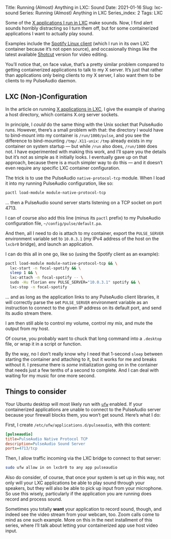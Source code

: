 Title: Running (Almost) Anything in LXC: Sound
Date: 2021-01-16
Slug: lxc-sound
Series: Running (Almost) Anything in LXC
Series_index: 2
Tags: LXC


Some of the [X applications I run in LXC]({filename}lxc-x11.md) make
sounds. Now, I find alert sounds horribly distracting so I turn them
off, but for some containerized applications I want to actually play
sound.

Examples include the [Spotify Linux
client](https://www.spotify.com/download/linux/) (which I run in its
own LXC container because it’s not open source), and occasionally
things like the latest available [Shotcut](https://shotcut.org/)
version for video editing.

You’ll notice that, on face value, that’s a pretty similar problem
compared to getting containerized applications to talk to my X
server. It’s just that rather than applications only being clients to
my X server, I also want them to be clients to my PulseAudio daemon.

## LXC (Non-)Configuration

In the article on running [X applications in
LXC]({filename}lxc-x11.md), I give the example of sharing a host
directory, which contains X.org server sockets.

In principle, I *could* do the same thing with the Unix socket that
PulseAudio runs. However, there’s a small problem with that: the
directory I would have to bind-mount into my container is
`/run/1000/pulse`, and you see the difference to bind-mounting
`/tmp/.X11-unix`: `/tmp` already exists in my container on system
startup — but while `/run` also does, `/run/1000` does not. I have
experimented with making this work, and I’ll spare you the details but
it’s not as simple as it initially looks. I eventually gave up on that
approach, because there is a much simpler way to do this — and it
doesn’t even require any specific LXC container configuration.

The trick is to use the PulseAudio `native-protocol-tcp` module. When
I load it into my running PulseAudio configuration, like so:

```bash
pactl load-module module-native-protocol-tcp
```

... then a PulseAudio sound server starts listening on a TCP socket on
port 4713.

I can of course also add this line (minus its `pactl` prefix) to my
PulseAudio configuration file, `~/config/pulse/default.pa`.

And then, all I need to do is attach to my container, export the
`PULSE_SERVER` environment variable set to `10.0.3.1` (my IPv4 address
of the host on the `lxcbr0` bridge), and launch an application.

I can do this all in one go, like so (using the Spotify client as an example):

```bash
pactl load-module module-native-protocol-tcp && \
  lxc-start -n focal-spotify && \
  sleep 1 && \
  lxc-attach -n focal-spotify -- \
  sudo -Hu florian env PULSE_SERVER="10.0.3.1" spotify && \
  lxc-stop -n focal-spotify
```

... and as long as the application links to any PulseAudio client
libraries, it will correctly parse the set `PULSE_SERVER` environment
variable as an instruction to connect to the given IP address on its
default port, and send its audio stream there.

I am then still able to control my volume, control my mix, and mute
the output from my host.

Of course, you probably want to chuck that long command into a
`.desktop` file, or wrap it in a script or function.

By the way, no I don’t really know why I need that 1-second `sleep`
between starting the container and attaching to it, but it works for
me and breaks without it. I presume there is *some* initialization
going on in the container that needs just a few tenths of a second to
complete. And I can deal with waiting for my music for one more
second.

## Things to consider

Your Ubuntu desktop will most likely run with
[`ufw`](https://wiki.ubuntu.com/UncomplicatedFirewall) enabled. If
your containerized applications are unable to connect to the
PulseAudio server because your firewall blocks them, you won’t get
sound. Here’s what I do:

First, I create `/etc/ufw/applications.d/pulseaudio`, with this
content:

```ini
[pulseaudio]
title=PulseAudio Native Protocol TCP
description=PulseAudio Sound Server 
ports=4713/tcp
```

Then, I allow traffic incoming via the LXC bridge to connect to that
server:
   
```bash
sudo ufw allow in on lxcbr0 to any app pulseaudio
```

Also do consider, of course, that once your system is set up in this
way, not only will your LXC applications be able to play sound through
your speakers, but they will also be able to pick up input from your
microphone. So use this wisely, particularly if the application you
are running does record and process sound.

Sometimes you totally **want** your application to record sound,
though, and indeed see the video stream from your webcam, too. Zoom
calls come to mind as one such example. More on this in the next
installment of this series, where I’ll talk about letting your
containerized app use host video input.

